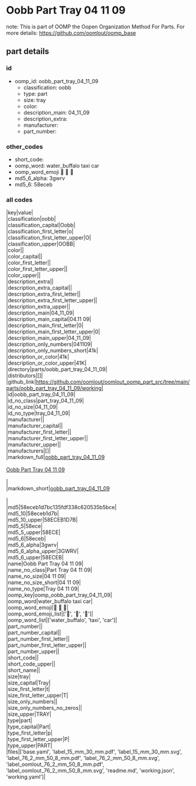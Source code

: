 # Oobb Part Tray 04 11 09  

note: This is part of OOMP the Oopen Organization Method For Parts. For more details: https://github.com/oomlout/oomp_base

##  part details





### id
* oomp_id: oobb_part_tray_04_11_09
  * classification: oobb
  * type: part
  * size: tray
  * color: 
  * description_main: 04_11_09
  * description_extra: 
  * manufacturer: 
  * part_number: 

### other_codes
* short_code: 
* oomp_word: water_buffalo taxi car
* oomp_word_emoji :water_buffalo: :taxi: :car:
* md5_6_alpha: 3gwrv
* md5_6: 58eceb

### all codes 
|key|value|  
|classification|oobb|  
|classification_capital|Oobb|  
|classification_first_letter|o|  
|classification_first_letter_upper|O|  
|classification_upper|OOBB|  
|color||  
|color_capital||  
|color_first_letter||  
|color_first_letter_upper||  
|color_upper||  
|description_extra||  
|description_extra_capital||  
|description_extra_first_letter||  
|description_extra_first_letter_upper||  
|description_extra_upper||  
|description_main|04_11_09|  
|description_main_capital|04.11 09|  
|description_main_first_letter|0|  
|description_main_first_letter_upper|0|  
|description_main_upper|04_11_09|  
|description_only_numbers|041109|  
|description_only_numbers_short|41k|  
|description_or_color|41k|  
|description_or_color_upper|41K|  
|directory|parts/oobb_part_tray_04_11_09|  
|distributors|[]|  
|github_link|https://github.com/oomlout/oomlout_oomp_part_src/tree/main/parts/oobb_part_tray_04_11_09/working|  
|id|oobb_part_tray_04_11_09|  
|id_no_class|part_tray_04_11_09|  
|id_no_size|04_11_09|  
|id_no_type|tray_04_11_09|  
|manufacturer||  
|manufacturer_capital||  
|manufacturer_first_letter||  
|manufacturer_first_letter_upper||  
|manufacturer_upper||  
|manufacturers|[]|  
|markdown_full|[oobb_part_tray_04_11_09](https://github.com/oomlout/oomlout_oomp_part_src/tree/main/parts/oobb_part_tray_04_11_09/working)<br>[](https://github.com/oomlout/oomlout_oomp_part_src/tree/main/parts/oobb_part_tray_04_11_09/working)<br>[Oobb Part Tray 04 11 09](https://github.com/oomlout/oomlout_oomp_part_src/tree/main/parts/oobb_part_tray_04_11_09/working)<br><br>|  
|markdown_short|[oobb_part_tray_04_11_09](https://github.com/oomlout/oomlout_oomp_part_src/tree/main/parts/oobb_part_tray_04_11_09/working)<br><br>|  
|md5|58eceb1d7bc135fdf338c620535b5bce|  
|md5_10|58eceb1d7b|  
|md5_10_upper|58ECEB1D7B|  
|md5_5|58ece|  
|md5_5_upper|58ECE|  
|md5_6|58eceb|  
|md5_6_alpha|3gwrv|  
|md5_6_alpha_upper|3GWRV|  
|md5_6_upper|58ECEB|  
|name|Oobb Part Tray 04 11 09|  
|name_no_class|Part Tray 04 11 09|  
|name_no_size|04 11 09|  
|name_no_size_short|04 11 09|  
|name_no_type|Tray 04 11 09|  
|oomp_key|oomp_oobb_part_tray_04_11_09|  
|oomp_word|water_buffalo taxi car|  
|oomp_word_emoji|:water_buffalo: :taxi: :car:|  
|oomp_word_emoji_list|[':water_buffalo:', ':taxi:', ':car:']|  
|oomp_word_list|['water_buffalo', 'taxi', 'car']|  
|part_number||  
|part_number_capital||  
|part_number_first_letter||  
|part_number_first_letter_upper||  
|part_number_upper||  
|short_code||  
|short_code_upper||  
|short_name||  
|size|tray|  
|size_capital|Tray|  
|size_first_letter|t|  
|size_first_letter_upper|T|  
|size_only_numbers||  
|size_only_numbers_no_zeros||  
|size_upper|TRAY|  
|type|part|  
|type_capital|Part|  
|type_first_letter|p|  
|type_first_letter_upper|P|  
|type_upper|PART|  
|files|['base.yaml', 'label_15_mm_30_mm.pdf', 'label_15_mm_30_mm.svg', 'label_76_2_mm_50_8_mm.pdf', 'label_76_2_mm_50_8_mm.svg', 'label_oomlout_76_2_mm_50_8_mm.pdf', 'label_oomlout_76_2_mm_50_8_mm.svg', 'readme.md', 'working.json', 'working.yaml']|  
